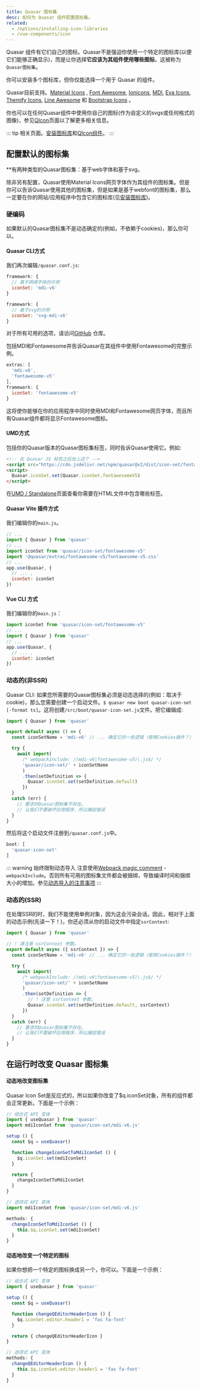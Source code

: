 ```yaml
---
title: Quasar 图标集
desc: 如何为 Quasar 组件配置图标集。
related:
  - /options/installing-icon-libraries
  - /vue-components/icon
---
```


Quasar 组件有它们自己的图标。Quasar不是强迫你使用一个特定的图标库(以便它们能够正确显示)，而是让你选择**它应该为其组件使用哪些图标**。这被称为 `Quasar图标集`。

你可以安装多个图标库，但你仅能选择一个用于 Quasar 的组件。

Quasar目前支持。[Material Icons](https://material.io/icons/) , [Font Awesome](http://fontawesome.io/icons/), [Ionicons](http://ionicons.com/), [MDI](https://materialdesignicons.com/), [Eva Icons](https://akveo.github.io/eva-icons), [Themify Icons](https://themify.me/themify-icons), [Line Awesome](https://icons8.com/line-awesome) 和 [Bootstrap Icons](https://icons.getbootstrap.com/) 。

你也可以在任何Quasar组件中使用你自己的图标(作为自定义的svgs或任何格式的图像)，参见[QIcon](/vue-components/icon#image-icons)页面以了解更多相关信息。

::: tip
相关页面。[安装图标库](/options/installing-icon-libraries)和[QIcon组件](/vue-components/icon)。
:::

## 配置默认的图标集
**有两种类型的Quasar图标集：基于web字体和基于svg。

除非另有配置，Quasar使用Material Icons网页字体作为其组件的图标集。但是你可以告诉Quasar使用其他的图标集，但是如果是基于webfont的图标集，那么一定要在你的网站/应用程序中包含它的图标库(见[安装图标库](/options/installing-icon-libraries))。

### 硬编码
如果默认的Quasar图标集不是动态确定的(例如，不依赖于cookies)，那么你可以。

#### Quasar CLI方式
我们再次编辑`/quasar.conf.js`:

```js
framework: {
  // 基于网络字体的示例
  iconSet: 'mdi-v6'
}
```

```js
framework: {
  // 基于svg的示例
  iconSet: 'svg-mdi-v6'
}
```

对于所有可用的选项，请访问[GitHub](https://github.com/quasarframework/quasar/tree/dev/ui/icon-set) 仓库。

包括MDI和Fontawesome并告诉Quasar在其组件中使用Fontawesome的完整示例。

```js
extras: [
  'mdi-v6',
  'fontawesome-v5'
],
framework: {
  iconSet: 'fontawesome-v5'
}
```

这将使你能够在你的应用程序中同时使用MDI和Fontawesome网页字体，而且所有Quasar组件都将显示Fontawesome图标。

#### UMD方式
包括你的Quasar版本的Quasar图标集标签，同时告诉Quasar使用它。例如:

```html
<!-- 在 Quasar JS 标签之后加上这个 -->
<script src="https://cdn.jsdelivr.net/npm/quasar@v2/dist/icon-set/fontawesome-v5.umd.prod.js"></script>
<script>
  Quasar.iconSet.set(Quasar.iconSet.fontawesomeV5)
</script>
```

在[UMD / Standalone](/start/umd)页面查看你需要在HTML文件中包含哪些标签。

#### Quasar Vite 插件方式
我们编辑你的`main.js`。

```js
// ...
import { Quasar } from 'quasar'
// ...
import iconSet from 'quasar/icon-set/fontawesome-v5'
import '@quasar/extras/fontawesome-v5/fontawesome-v5.css'
// ...
app.use(Quasar, {
  // ... ,
  iconSet: iconSet
})
```

#### Vue CLI 方式
我们编辑你的`main.js`：

```js
import iconSet from 'quasar/icon-set/fontawesome-v5'
// ...
import { Quasar } from 'quasar'
// ...
app.use(Quasar, {
  // ... ,
  iconSet: iconSet
})
```

### 动态的(非SSR)
Quasar CLI: 如果您所需要的Quasar图标集必须是动态选择的(例如：取决于cookie)，那么您需要创建一个启动文件。`$ quasar new boot quasar-icon-set [-format ts]`。这将创建`/src/boot/quasar-icon-set.js`文件。把它编辑成:

```js
import { Quasar } from 'quasar'

export default async () => {
  const iconSetName = 'mdi-v6' // ... 确定它的一些逻辑（使用Cookies插件？）

  try {
    await import(
      /* webpackInclude: /(mdi-v6|fontawesome-v5)\.js$/ */
      'quasar/icon-set/' + iconSetName
      )
      .then(setDefinition => {
        Quasar.iconSet.set(setDefinition.default)
      })
  }
  catch (err) {
    // 要求的Quasar图标集不存在。
    // 让我们不要破坏应用程序，所以捕捉错误
  }
}
```

然后将这个启动文件注册到`/quasar.conf.js`中。

```js
boot: [
  'quasar-icon-set'
]
```

::: warning 始终限制动态导入
注意使用[Webpack magic comment](https://webpack.js.org/api/module-methods/#magic-comments) - `webpackInclude`。否则所有可用的图标集文件都会被捆绑，导致编译时间和捆绑大小的增加。参见[动态导入的注意事项](https://quasar.dev/quasar-cli/lazy-loading#Caveat-for-dynamic-imports)
:::

### 动态的(SSR)
在处理SSR的时，我们不能使用单例对象，因为这会污染会话。因此，相对于上面的动态示例(先读一下！)，你还必须从你的启动文件中指定`ssrContext`:

```js
import { Quasar } from 'quasar'

// ! 请注意 ssrContext 参数。
export default async ({ ssrContext }) => {
  const iconSetName = 'mdi-v6' // ... 确定它的一些逻辑（使用Cookies插件？）

  try {
    await import(
      /* webpackInclude: /(mdi-v6|fontawesome-v5)\.js$/ */
      'quasar/icon-set/' + iconSetName
      )
      .then(setDefinition => {
        // ! 注意 ssrContext 参数。
        Quasar.iconSet.set(setDefinition.default, ssrContext)
      })
  }
  catch (err) {
    // 要求的Quasar图标集不存在。
    // 让我们不要破坏应用程序，所以捕捉错误
  }
}
```

## 在运行时改变 Quasar 图标集

#### 动态地改变图标集
Quasar Icon Set是反应式的，所以如果你改变了$q.iconSet对象，所有的组件都会正常更新。下面是一个示例：

```js
// 组合式 API 变体
import { useQuasar } from 'quasar'
import mdiIconSet from 'quasar/icon-set/mdi-v6.js'

setup () {
  const $q = useQuasar()

  function changeIconSetToMdiIconSet () {
    $q.iconSet.set(mdiIconSet)
  }

  return {
    changeIconSetToMdiIconSet
  }
}
```

```js
// 选项式 API 变体
import mdiIconSet from 'quasar/icon-set/mdi-v6.js'

methods: {
  changeIconSetToMdiIconSet () {
    this.$q.iconSet.set(mdiIconSet)
  }
}
```

#### 动态地改变一个特定的图标
如果你想把一个特定的图标换成另一个，你可以。下面是一个示例：

```js
// 组合式 API 变体
import { useQuasar } from 'quasar'

setup () {
  const $q = useQuasar()

  function changeQEditorHeaderIcon () {
    $q.iconSet.editor.header1 = 'fas fa-font'
  }

  return { changeQEditorHeaderIcon }
}
```

```js
// 选项式 API 变体
methods: {
  changeQEditorHeaderIcon () {
    this.$q.iconSet.editor.header1 = 'fas fa-font'
  }
}
```
